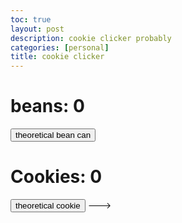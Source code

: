 ```yaml
---
toc: true
layout: post
description: cookie clicker probably 
categories: [personal]
title: cookie clicker
---
```


<html>
<h1>beans: <b id="beanCount">0</b></h1>
<button onclick="addBeans()"> theoretical bean can </button>
<script>
    var beans = 0
    function addBeans() {
         beans += 1
    document.getElementById('beanCount').innerHTML = beans
        
    }


 
  
    
</script>
</html>


<!-->
<html>
<h1>Cookies: <b id="cookieCount">0</b></h1>
<button onclick="addCookie()">theoretical cookie</button>
<script>
    var cookies = 0
    function addCookie() {
        cookies += 1
        document.getElementById('cookieCount').innerHTML = Cookies
    }
</script>
</html>



--->





